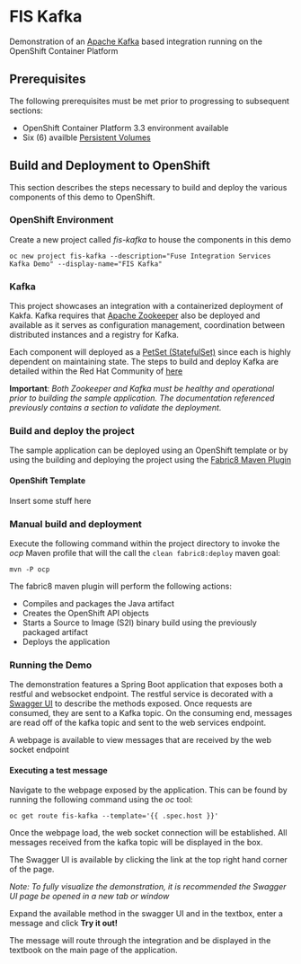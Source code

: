 # FIS Kafka

Demonstration of an [Apache Kafka](https://kafka.apache.org/) based integration running on the OpenShift Container Platform

## Prerequisites

The following prerequisites must be met prior to progressing to subsequent sections:

* OpenShift Container Platform 3.3 environment available
* Six (6) availble [Persistent Volumes](https://docs.openshift.com/container-platform/latest/dev_guide/persistent_volumes.html)


## Build and Deployment to OpenShift

This section describes the steps necessary to build and deploy the various components of this demo to OpenShift. 

### OpenShift Environment

Create a new project called *fis-kafka* to house the components in this demo

```
oc new project fis-kafka --description="Fuse Integration Services Kafka Demo" --display-name="FIS Kafka"
```

### Kafka

This project showcases an integration with a containerized deployment of Kakfa. Kafka requires that [Apache Zookeeper](https://zookeeper.apache.org/) also be deployed and available as it serves as configuration management, coordination between distributed instances and a registry for Kafka.

Each component will deployed as a [PetSet (StatefulSet)](http://kubernetes.io/docs/concepts/abstractions/controllers/statefulsets/) since each is highly dependent on maintaining state. The steps to build and deploy Kafka are detailed within the Red Hat Community of  [here](https://github.com/redhat-cop/containers-quickstarts/tree/master/kafka)

**Important**: *Both Zookeeper and Kafka must be healthy and operational prior to building the sample application. The documentation referenced previously contains a section to validate the deployment.*

### Build and deploy the project

The sample application can be deployed using an OpenShift template or by using the building and deploying the project using the [Fabric8 Maven Plugin](https://fabric8.io/gitbook/mavenPlugin.html)

#### OpenShift Template

Insert some stuff here

### Manual build and deployment

Execute the following command within the project directory to invoke the *ocp* Maven profile that will the call the `clean fabric8:deploy` maven goal:

```
mvn -P ocp
```

The fabric8 maven plugin will perform the following actions:

* Compiles and packages the Java artifact
* Creates the OpenShift API objects
* Starts a Source to Image (S2I) binary build using the previously packaged artifact
* Deploys the application

### Running the Demo

The demonstration features a Spring Boot application that exposes both a restful and websocket endpoint. The restful service is decorated with a [Swagger UI](http://swagger.io/swagger-ui/) to describe the methods exposed. Once requests are consumed, they are sent to a Kafka topic. On the consuming end, messages are read off of the kafka topic and sent to the web services endpoint. 

A webpage is available to view messages that are received by the web socket endpoint

#### Executing a test message

Navigate to the webpage exposed by the application. This can be found by running the following command using the *oc* tool:

```
oc get route fis-kafka --template='{{ .spec.host }}'
```
	
Once the webpage load, the web socket connection will be established. All messages received from the kafka topic will be displayed in the box. 

The Swagger UI is available by clicking the link at the top right hand corner of the page. 

*Note: To fully visualize the demonstration, it is recommended the Swagger UI page be opened in a new tab or window*

Expand the available method in the swagger UI and in the textbox, enter a message and click **Try it out!**

The message will route through the integration and be displayed in the textbook on the main page of the application.